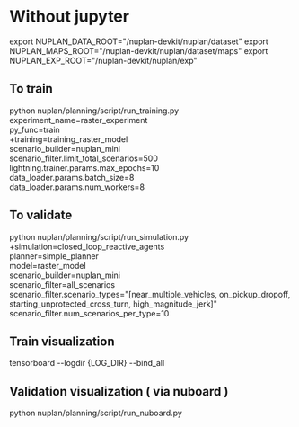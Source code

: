 
# Without jupyter

export NUPLAN_DATA_ROOT="/nuplan-devkit/nuplan/dataset"
export NUPLAN_MAPS_ROOT="/nuplan-devkit/nuplan/dataset/maps"
export NUPLAN_EXP_ROOT="/nuplan-devkit/nuplan/exp"


## To train

python nuplan/planning/script/run_training.py \
    experiment_name=raster_experiment \
    py_func=train \
    +training=training_raster_model \
    scenario_builder=nuplan_mini \
    scenario_filter.limit_total_scenarios=500 \
    lightning.trainer.params.max_epochs=10 \
    data_loader.params.batch_size=8 \
    data_loader.params.num_workers=8


## To validate

python nuplan/planning/script/run_simulation.py \
    +simulation=closed_loop_reactive_agents \
    planner=simple_planner \
    model=raster_model \
    scenario_builder=nuplan_mini \
    scenario_filter=all_scenarios \
    scenario_filter.scenario_types="[near_multiple_vehicles, on_pickup_dropoff, starting_unprotected_cross_turn, high_magnitude_jerk]" \
    scenario_filter.num_scenarios_per_type=10


## Train visualization 

tensorboard --logdir {LOG_DIR} --bind_all


## Validation visualization ( via nuboard )

python nuplan/planning/script/run_nuboard.py